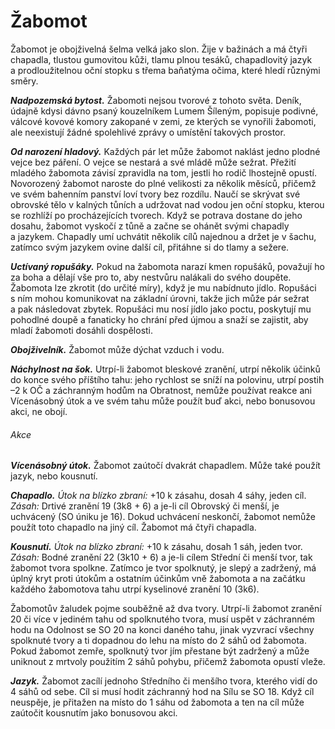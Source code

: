 # Žabomot

Žabomot je obojživelná šelma velká jako slon. Žije v bažinách a má čtyři chapadla, tlustou gumovitou kůži, tlamu plnou tesáků, chapadlovitý jazyk a prodloužitelnou oční stopku s třema baňatýma očima, které hledí různými směry.

***Nadpozemská bytost.*** Žabomoti nejsou tvorové z tohoto světa. Deník, údajně kdysi dávno psaný kouzelníkem Lumem Šíleným, popisuje podivné, válcové kovové komory zakopané v zemi, ze kterých se vynořili žabomoti, ale neexistují žádné spolehlivé zprávy o umístění takových prostor.

***Od narození hladový.*** Každých pár let může žabomot naklást jedno plodné vejce bez páření. O vejce se nestará a své mládě může sežrat. Přežití mladého žabomota závisí zpravidla na tom, jestli ho rodič lhostejně opustí. Novorozený žabomot naroste do plné velikosti za několik měsíců, přičemž ve svém bahenním panství loví tvory bez rozdílu. Naučí se skrývat své obrovské tělo v kalných tůních a udržovat nad vodou jen oční stopku, kterou se rozhlíží po procházejících tvorech. Když se potrava dostane do jeho dosahu, žabomot vyskočí z tůně a začne se ohánět svými chapadly a jazykem. Chapadly umí uchvátit několik cílů najednou a držet je v šachu, zatímco svým jazykem ovine další cíl, přitáhne si do tlamy a sežere.

***Uctívaný ropušáky.*** Pokud na žabomota narazí kmen ropušáků, považují ho za boha a dělají vše pro to, aby nestvůru nalákali do svého doupěte. Žabomota lze zkrotit (do určité míry), když je mu nabídnuto jídlo. Ropušáci s ním mohou komunikovat na základní úrovni, takže jich může pár sežrat a pak následovat zbytek. Ropušáci mu nosí jídlo jako poctu, poskytují mu pohodlné doupě a fanaticky ho chrání před újmou a snaží se zajistit, aby mladí žabomoti dosáhli dospělosti.


<Monster 
    title="Žabomot"
    subtitle="Obrovská obluda, bez přesvědčení"
    armor-class="14 (přirozená zbroj)"
    hit-points="184 (16k12 + 80)"
    speed="6 sáhů, plavání 6 sáhů"
    str="23 (+6)"
    dex="13 (+1)"
    con="20 (+5)"
    int="2 (–4)"
    wis="12 (+1)"
    cha="5 (–3)"
    saving-thros="Odl +9, Mdr +5"
    skills="Nenápadnost +5, Vnímání +9"
    damage-vulnerabilities=""
    damage-resistance="blesková, ohnivá"
    damage-immunities=""
    condition-immunities=""
    senses="vidění ve tmě 12 sáhů, pasivní Vnímání 19"
    languages="—"
    challenge="10 (5 900 ZK)"
    >

***Obojživelník.*** Žabomot může dýchat vzduch i vodu.

***Náchylnost na šok.*** Utrpí-li žabomot bleskové zranění, utrpí několik účinků do konce svého příštího tahu: jeho rychlost se sníží na polovinu, utrpí postih –2 k OČ a záchranným hodům na Obratnost, nemůže používat reakce ani Vícenásobný útok a ve svém tahu může použít buď akci, nebo bonusovou akci, ne obojí.

###### Akce

***Vícenásobný útok.*** Žabomot zaútočí dvakrát chapadlem. Může také použít jazyk, nebo kousnutí.

***Chapadlo.*** *Útok na blízko zbraní:* +10 k zásahu, dosah 4 sáhy, jeden cíl. *Zásah:* Drtivé zranění 19 (3k8 + 6) a je-li cíl Obrovský či menší, je uchvácený (SO úniku je 16). Dokud uchvácení neskončí, žabomot nemůže použít toto chapadlo na jiný cíl. Žabomot má čtyři chapadla.

***Kousnutí.*** *Útok na blízko zbraní:* +10 k zásahu, dosah 1 sáh, jeden tvor. *Zásah:* Bodné zranění 22 (3k10 + 6) a je-li cílem Střední či menší tvor, tak žabomot tvora spolkne. Zatímco je tvor spolknutý, je slepý a zadržený, má úplný kryt proti útokům a ostatním účinkům vně žabomota a na začátku každého žabomotova tahu utrpí kyselinové zranění 10 (3k6).

Žabomotův žaludek pojme souběžně až dva tvory. Utrpí-li žabomot zranění 20 či více v jediném tahu od spolknutého tvora, musí uspět v záchranném hodu na Odolnost se SO 20 na konci daného tahu, jinak vyzvrací všechny spolknuté tvory a ti dopadnou do lehu na místo do 2 sáhů od žabomota. Pokud žabomot zemře, spolknutý tvor jím přestane být zadržený a může uniknout z mrtvoly použitím 2 sáhů pohybu, přičemž žabomota opustí vleže.

***Jazyk.*** Žabomot zacílí jednoho Středního či menšího tvora, kterého vidí do 4 sáhů od sebe. Cíl si musí hodit záchranný hod na Sílu se SO 18. Když cíl neuspěje, je přitažen na místo do 1 sáhu od žabomota a ten na cíl může zaútočit kousnutím jako bonusovou akci.

</Monster>


